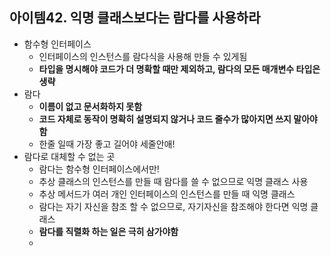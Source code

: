 ## 아이템42. 익명 클래스보다는 람다를 사용하라
* 함수형 인터페이스
	* 인터페이스의 인스턴스를 람다식을 사용해 만들 수 있게됨
	* **타입을 명시해야 코드가 더 명확할 때만 제외하고, 람다의 모든 매개변수 타입은 생략**
* 람다
	* **이름이 없고 문서화하지 못함**
	* **코드 자체로 동작이 명확히 설명되지 않거나 코드 줄수가 많아지면 쓰지 말아야 함**
	* 한줄 일때 가장 좋고 길어야 세줄안애!
* 람다로 대체할 수 없는 곳
	* 람다는 함수형 인터페이스에서만!
	* 추상 클래스의 인스턴스를 만들 때 람다를 쓸 수 없으므로 익명 클래스 사용
	* 추상 메서드가 여러 개인 인터페이스의 인스턴스를 만들 때 익명 클래스
	* 람다는 자기 자신을 참조 할 수 없으므로, 자기자신을 참조해야 한다면 익명 클래스
	* **람다를 직렬화 하는 일은 극히 삼가야함**
	* 
<!--stackedit_data:
eyJoaXN0b3J5IjpbMjI1ODgzNjg4LDExMTQ2NDMyMzldfQ==
-->